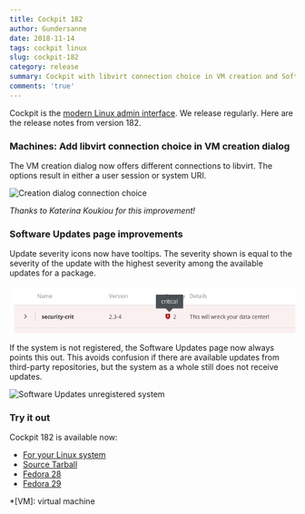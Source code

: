 ```yaml
---
title: Cockpit 182
author: Gundersanne
date: 2018-11-14
tags: cockpit linux
slug: cockpit-182
category: release
summary: Cockpit with libvirt connection choice in VM creation and Software Updates improvements
comments: 'true'
---
```


Cockpit is the [modern Linux admin interface](https://cockpit-project.org/). We
release regularly.  Here are the release notes from version 182.

### Machines: Add libvirt connection choice in VM creation dialog

The VM creation dialog now offers different connections to libvirt. The options
result in either a user session or system URI.

![Creation dialog connection
choice](/images/machines-libvirt-create-connection-choice.png)

_Thanks to Katerina Koukiou for this improvement!_

### Software Updates page improvements

Update severity icons now have tooltips. The severity shown is equal to the
severity of the update with the highest severity among the available updates for
a package.

![Software Updates severity tooltip](/images/packagekit-severity-tooltips.png)

If the system is not registered, the Software Updates page now always points
this out. This avoids confusion if there are available updates from third-party
repositories, but the system as a whole still does not receive updates.

![Software Updates unregistered
system](/images/packagekit-unregistered-system.png)

### Try it out

Cockpit 182 is available now:

 * [For your Linux system](https://cockpit-project.org/running.html)
 * [Source Tarball](https://github.com/cockpit-project/cockpit/releases/tag/182)
 * [Fedora 28](https://bodhi.fedoraproject.org/updates/cockpit-182-1.fc28)
 * [Fedora 29](https://bodhi.fedoraproject.org/updates/cockpit-182-1.fc29)

*[VM]: virtual machine

